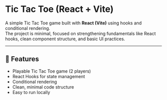 # Tic Tac Toe (React + Vite)

A simple Tic Tac Toe game built with **React (Vite)** using hooks and conditional rendering.  
The project is minimal, focused on strengthening fundamentals like React hooks, clean component structure, and basic UI practices.  

---

## 🚀 Features
- Playable Tic Tac Toe game (2 players)
- React Hooks for state management
- Conditional rendering
- Clean, minimal code structure
- Easy to run locally

